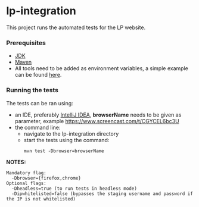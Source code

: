 # lp-integration

This project runs the automated tests for the LP website.

 ### Prerequisites 
 
 - [JDK](https://www.oracle.com/technetwork/java/javase/downloads/index.html) 
 - [Maven](https://maven.apache.org/download.cgi)
 - All tools need to be added as environment variables, a simple example can be found [here](https://www.mkyong.com/maven/how-to-install-maven-in-windows/). 
 
 ### Running the tests
 
 The tests can be ran using:
 - an IDE, preferably [IntelliJ IDEA](https://www.jetbrains.com/idea/download), **browserName** needs to be given as parameter, example https://www.screencast.com/t/CGYCEL6bc3U
 - the command line:
    * navigate to the lp-integration directory
    * start the tests using the command: 
        ```
        mvn test -Dbrowser=browserName
        ```

  **NOTES:** 
  
    Mandatory flag:
      -Dbrowser={firefox,chrome}
    Optional flags:
      -Dheadless=true (to run tests in headless mode)
      -Dipwhitelisted=false (bypasses the staging username and password if the IP is not whitelisted)
  